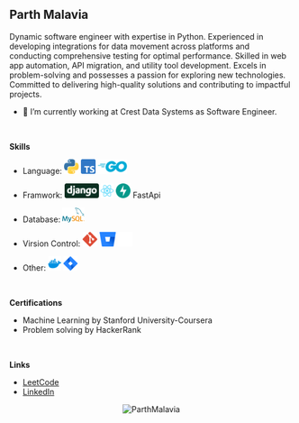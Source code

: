 
## Parth Malavia

Dynamic software engineer with expertise in Python. Experienced in developing integrations for data movement across platforms and conducting comprehensive testing for optimal performance. Skilled in web app automation, API migration, and utility tool development. Excels in problem-solving and possesses a passion for exploring new technologies. Committed to delivering high-quality solutions and contributing to impactful projects.

- 🔭 I’m currently working at Crest Data Systems as Software Engineer.

<br/>

**Skills**

* Language:
<a><img alt="Python" height="26px" src="python-5.svg" /></a>
<a><img alt="TypeScript" height="26px" src="Typescript_logo_2020.svg" /></a>
<a><img alt="GoLang" height="26px" src="golang-1.svg" /></a>

* Framwork:
<a><img alt="Django" height="26px" src="django-logo-negative.svg" /></a>
<a><img alt="ReactJS" height="26px" src="react-2.svg" /></a>
<a><img alt="FastApi" height="26px" src="fastapi-1.svg" /> FastApi</a>

* Database: 
<a><img alt="MySQL" height="26px" src="mysql-logo.svg" /></a>

* Virsion Control:
<a><img alt="Git" height="26px" src="git-icon.svg" /></a>
<a><img alt="BitBucket" height="26px" src="bitbucket-icon.svg" /></a>
<a><img alt="Github" height="26px" src="github.svg" /></a>

* Other:
<a><img alt="Docker" height="26px" src="docker-4.svg" /></a>
<a><img alt="JIRA" height="26px" src="jira-3.svg" /></a>

<br/>

**Certifications**

* Machine Learning by Stanford University-Coursera
* Problem solving by HackerRank

<br/>

**Links**

* [LeetCode](https://leetcode.com/Parth286/)
* [LinkedIn](https://www.linkedin.com/in/parth-malavia-600300171/)

<p align="center"><img src="https://github-readme-stats.vercel.app/api/top-langs?username=ParthMalavia&show_icons=true&locale=en&layout=compact" alt="ParthMalavia" /></p>
<!--
**ParthMalavia/ParthMalavia** is a ✨ _special_ ✨ repository because its `README.md` (this file) appears on your GitHub profile.

Here are some ideas to get you started:

- 🔭 I’m currently working on ...
- 🌱 I’m currently learning ...
- 👯 I’m looking to collaborate on ...
- 🤔 I’m looking for help with ...
- 💬 Ask me about ...
- 📫 How to reach me: ...
- 😄 Pronouns: ...
- ⚡ Fun fact: ...
-->
